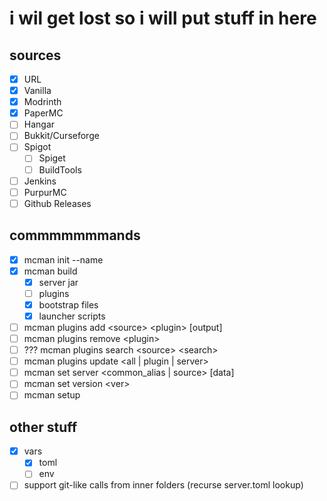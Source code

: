 # i wil get lost so i will put stuff in here

## sources

- [x] URL
- [x] Vanilla
- [x] Modrinth
- [x] PaperMC
- [ ] Hangar
- [ ] Bukkit/Curseforge
- [ ] Spigot
  - [ ] Spiget
  - [ ] BuildTools
- [ ] Jenkins
- [ ] PurpurMC
- [ ] Github Releases

## commmmmmmands

- [x] mcman init --name
- [x] mcman build
  - [x] server jar
  - [ ] plugins
  - [x] bootstrap files
  - [x] launcher scripts
- [ ] mcman plugins add \<source> \<plugin> [output]
- [ ] mcman plugins remove \<plugin>
- [ ] ??? mcman plugins search \<source> \<search>
- [ ] mcman plugins update \<all | plugin | server>
- [ ] mcman set server \<common_alias | source> [data]
- [ ] mcman set version \<ver>
- [ ] mcman setup

## other stuff

- [x] vars
  - [x] toml
  - [ ] env
- [ ] support git-like calls from inner folders (recurse server.toml lookup)
